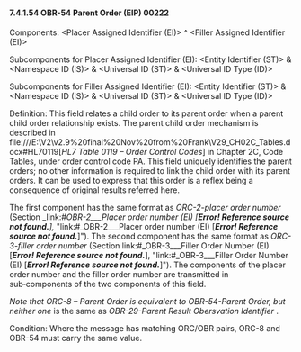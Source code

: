 #### 7.4.1.54 OBR-54 Parent Order (EIP) 00222

Components: &lt;Placer Assigned Identifier (EI)> ^ &lt;Filler Assigned Identifier (EI)>

Subcomponents for Placer Assigned Identifier (EI): &lt;Entity Identifier (ST)> & &lt;Namespace ID (IS)> & &lt;Universal ID (ST)> & &lt;Universal ID Type (ID)>

Subcomponents for Filler Assigned Identifier (EI): &lt;Entity Identifier (ST)> & &lt;Namespace ID (IS)> & &lt;Universal ID (ST)> & &lt;Universal ID Type (ID)>

Definition: This field relates a child order to its parent order when a parent child order relationship exists. The parent child order mechanism is described in file:///E:\V2\v2.9%20final%20Nov%20from%20Frank\V29_CH02C_Tables.docx#HL70119[_HL7 Table 0119 – Order Control Codes_] in Chapter 2C, Code Tables, under order control code PA. This field uniquely identifies the parent orders; no other information is required to link the child order with its parent orders. It can be used to express that this order is a reflex being a consequence of original results referred here.

The first component has the same format as _ORC-2-placer order number_ (Section _link:#_OBR-2___Placer order number   (EI) [**Error! Reference source not found.**],_ "link:#_OBR-2___Placer order number   (EI) [**_Error! Reference source not found._**]"). The second component has the same format as _ORC-3-filler order number_ (Section link:#_OBR-3___Filler Order Number   (EI) [**_Error! Reference source not found._**], "link:#_OBR-3___Filler Order Number   (EI) [**_Error! Reference source not found._**]"). The components of the placer order number and the filler order number are transmitted in sub‑components of the two components of this field.

_Note that ORC-8 – Parent Order is equivalent to OBR-54-Parent Order, but neither one_ is the same as _OBR-29-Parent Result Obersvation Identifier_ .

Condition: Where the message has matching ORC/OBR pairs, ORC-8 and OBR-54 must carry the same value.
